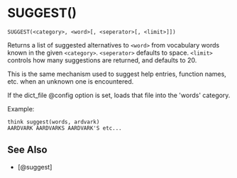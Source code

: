 # SUGGEST()
`SUGGEST(<category>, <word>[, <seperator>[, <limit>]])`

  Returns a list of suggested alternatives to `<word>` from vocabulary words known in the given `<category>`. `<seperator>` defaults to space. `<limit>` controls how many suggestions are returned, and defaults to 20.

 This is the same mechanism used to suggest help entries, function names, etc. when an unknown one is encountered.

 If the dict_file @config option is set, loads that file into the 'words' category.

 Example:
```
think suggest(words, ardvark)
AARDVARK AARDVARKS AARDVARK'S etc...
```


## See Also
- [@suggest]

